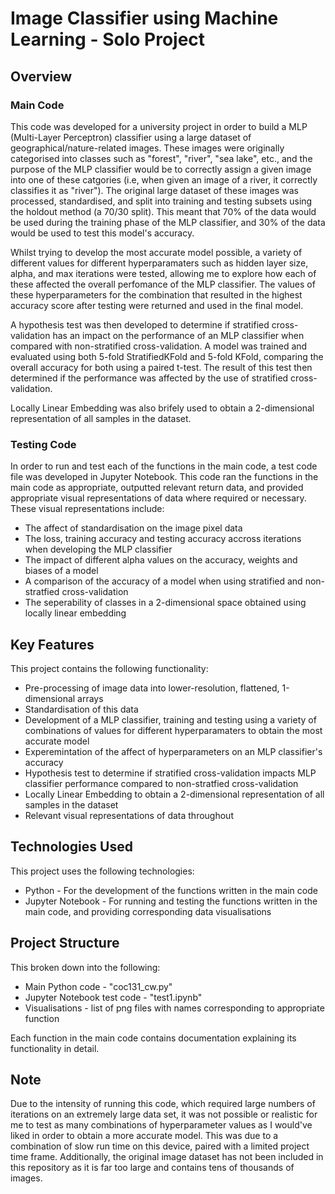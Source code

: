 # Image Classifier using Machine Learning - Solo Project

## Overview 

### Main Code
This code was developed for a university project in order to build a MLP (Multi-Layer Perceptron) classifier using a large dataset of geographical/nature-related images. These images were originally categorised into classes such as "forest", "river", "sea lake", etc., and the purpose of the MLP classifier would be to correctly assign a given image into one of these catgories (i.e, when given an image of a river, it correctly classifies it as "river"). The original large dataset of these images was processed, standardised, and split into training and testing subsets using the holdout method (a 70/30 split). This meant that 70% of the data would be used during the training phase of the MLP classifier, and 30% of the data would be used to test this model's accuracy.

Whilst trying to develop the most accurate model possible, a variety of different values for different hyperparamaters such as hidden layer size, alpha, and max iterations were tested, allowing me to explore how each of these affected the overall perfomance of the MLP classifier. The values of these hyperparameters for the combination that resulted in the highest accuracy score after testing were returned and used in the final model.

A hypothesis test was then developed to determine if stratified cross-validation has an impact on the performance of an MLP classifier when compared with non-stratified cross-validation. A model was trained and evaluated using both 5-fold StratifiedKFold and 5-fold KFold, comparing the overall accuracy for both using a paired t-test. The result of this test then determined if the performance was affected by the use of stratified cross-validation. 

Locally Linear Embedding was also brifely used to obtain a 2-dimensional representation of all samples in the dataset.

### Testing Code
In order to run and test each of the functions in the main code, a test code file was developed in Jupyter Notebook. This code ran the functions in the main code as appropriate, outputted relevant return data, and provided appropriate visual representations of data where required or necessary. These visual representations include:
- The affect of standardisation on the image pixel data
- The loss, training accuracy and testing accuracy accross iterations when developing the MLP classifier
- The impact of different alpha values on the accuracy, weights and biases of a model
- A comparison of the accuracy of a model when using stratified and non-stratfied cross-validation
- The seperability of classes in a 2-dimensional space obtained using locally linear embedding 

## Key Features
This project contains the following functionality:

- Pre-processing of image data into lower-resolution, flattened, 1-dimensional arrays
- Standardisation of this data
- Development of a MLP classifier, training and testing using a variety of combinations of values for different hyperparamaters to obtain the most accurate model
- Experemintation of the affect of hyperparameters on an MLP classifier's accuracy
- Hypothesis test to determine if stratified cross-validation impacts MLP classifier performance compared to non-stratfied cross-validation
- Locally Linear Embedding to obtain a 2-dimensional representation of all samples in the dataset
- Relevant visual representations of data throughout
  
## Technologies Used
This project uses the following technologies:

- Python - For the development of the functions written in the main code
- Jupyter Notebook - For running and testing the functions written in the main code, and providing corresponding data visualisations 

## Project Structure 
This broken down into the following:

- Main Python code - "coc131_cw.py" 
- Jupyter Notebook test code - "test1.ipynb"
- Visualisations - list of png files with names corresponding to appropriate function

Each function in the main code contains documentation explaining its functionality in detail.

## Note
Due to the intensity of running this code, which required large numbers of iterations on an extremely large data set, it was not possible or realistic for me to test as many combinations of hyperparameter values as I would've liked in order to obtain a more accurate model. This was due to a combination of slow run time on this device, paired with a limited project time frame. Additionally, the original image dataset has not been included in this repository as it is far too large and contains tens of thousands of images.
